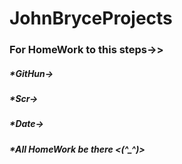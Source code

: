 # JohnBryceProjects
### For HomeWork to this steps->>
##### *GitHun->
##### *Scr->
##### *Date->
##### *All HomeWork be there <(^_^)>
